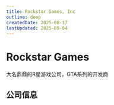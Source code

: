 ```yaml
---
title: Rockstar Games, Inc
outline: deep
createdDate: 2025-08-17
lastUpdated: 2025-09-04
---
```

# Rockstar Games

大名鼎鼎的R星游戏公司，GTA系列的开发商 

## 公司信息

<DirectHireCompanyTable state="new-york" city="new-york" companyJsonFileName="rockstar-games-inc" />